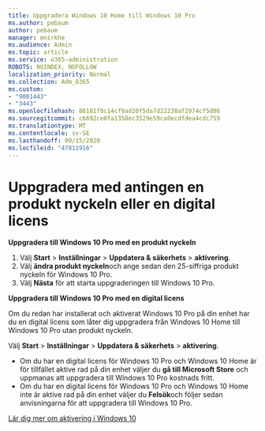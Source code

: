 ```yaml
---
title: Uppgradera Windows 10 Home till Windows 10 Pro
ms.author: pebaum
author: pebaum
manager: mnirkhe
ms.audience: Admin
ms.topic: article
ms.service: o365-administration
ROBOTS: NOINDEX, NOFOLLOW
localization_priority: Normal
ms.collection: Adm_O365
ms.custom:
- "9001443"
- "3443"
ms.openlocfilehash: 86181f0c14cf9ad20f5da7d22238af2974cf5d06
ms.sourcegitcommit: c6692ce0fa1358ec3529e59ca0ecdfdea4cdc759
ms.translationtype: MT
ms.contentlocale: sv-SE
ms.lasthandoff: 09/15/2020
ms.locfileid: "47811916"
---
```

# <a name="upgrade-using-either-a-product-key-or-a-digital-license"></a>Uppgradera med antingen en produkt nyckeln eller en digital licens

**Uppgradera till Windows 10 Pro med en produkt nyckeln**

1. Välj **Start**  >  **Inställningar**  >  **Uppdatera & säkerhets**  >  **aktivering**.
2. Välj **ändra produkt nyckeln**och ange sedan den 25-siffriga produkt nyckeln för Windows 10 Pro.
3. Välj **Nästa** för att starta uppgraderingen till Windows 10 Pro.

**Uppgradera till Windows 10 Pro med en digital licens**

Om du redan har installerat och aktiverat Windows 10 Pro på din enhet har du en digital licens som låter dig uppgradera från Windows 10 Home till Windows 10 Pro utan produkt nyckeln.

Välj **Start**  >  **Inställningar**  >  **Uppdatera & säkerhets**  >  **aktivering**.

- Om du har en digital licens för Windows 10 Pro och Windows 10 Home är för tillfället aktive rad på din enhet väljer du **gå till Microsoft Store** och uppmanas att uppgradera till Windows 10 Pro kostnads fritt.
- Om du har en digital licens för Windows 10 Pro och Windows 10 Home inte är aktive rad på din enhet väljer du **Felsök**och följer sedan anvisningarna för att uppgradera till Windows 10 Pro.

[Lär dig mer om aktivering i Windows 10](https://support.microsoft.com/help/12440)